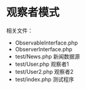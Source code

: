 # 观察者模式 

相关文件：

- ObservableInterface.php
- ObserverInterface.php
- test/News.php   新闻数据源
- test/User.php   观察者1
- test/User2.php  观察者2
- test/index.php  测试程序


